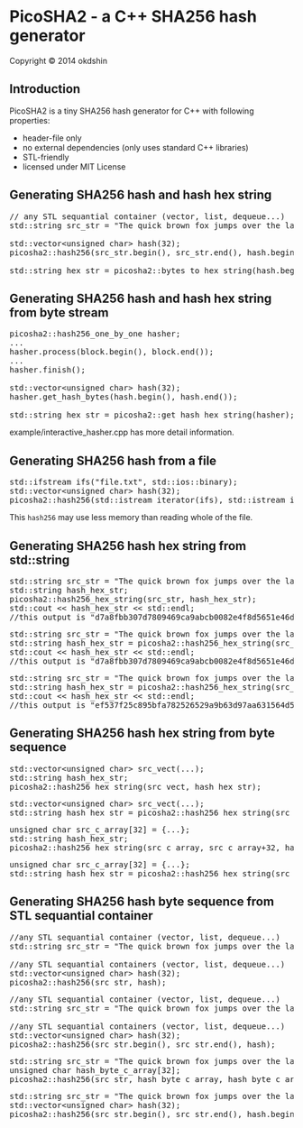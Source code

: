 # PicoSHA2 - a C++ SHA256 hash generator

Copyright &copy; 2014 okdshin

## Introduction

PicoSHA2 is a tiny SHA256 hash generator for C++ with following properties:

- header-file only
- no external dependencies (only uses standard C++ libraries)
- STL-friendly
- licensed under MIT License

## Generating SHA256 hash and hash hex string

<pre>
// any STL sequantial container (vector, list, dequeue...)
std::string src_str = "The quick brown fox jumps over the lazy dog";

std::vector&lt;unsigned char&gt; hash(32);
picosha2::hash256(src_str.begin(), src_str.end(), hash.begin(), hash.end());

std::string hex_str = picosha2::bytes_to_hex_string(hash.begin(), hash.end());
</pre>

## Generating SHA256 hash and hash hex string from byte stream

<pre>
picosha2::hash256_one_by_one hasher;
...
hasher.process(block.begin(), block.end());
...
hasher.finish();

std::vector&lt;unsigned char&gt; hash(32);
hasher.get_hash_bytes(hash.begin(), hash.end());

std::string hex_str = picosha2::get_hash_hex_string(hasher);
</pre>

example/interactive_hasher.cpp has more detail information.

## Generating SHA256 hash from a file

<pre>
std::ifstream ifs("file.txt", std::ios::binary);
std::vector&lt;unsigned char&gt; hash(32);
picosha2::hash256(std::istream_iterator<char>(ifs), std::istream_iterator<char>(), hash.begin(), hash.end());
</pre>

This `hash256` may use less memory than reading whole of the file.

## Generating SHA256 hash hex string from std::string

<pre>
std::string src_str = "The quick brown fox jumps over the lazy dog";
std::string hash_hex_str;
picosha2::hash256_hex_string(src_str, hash_hex_str);
std::cout &lt;&lt; hash_hex_str &lt;&lt; std::endl;
//this output is "d7a8fbb307d7809469ca9abcb0082e4f8d5651e46d3cdb762d02d0bf37c9e592"
</pre>

<pre>
std::string src_str = "The quick brown fox jumps over the lazy dog";
std::string hash_hex_str = picosha2::hash256_hex_string(src_str);
std::cout &lt;&lt; hash_hex_str &lt;&lt; std::endl;
//this output is "d7a8fbb307d7809469ca9abcb0082e4f8d5651e46d3cdb762d02d0bf37c9e592"
</pre>

<pre>
std::string src_str = "The quick brown fox jumps over the lazy dog.";//add '.'
std::string hash_hex_str = picosha2::hash256_hex_string(src_str.begin(), src_str.end());
std::cout &lt;&lt; hash_hex_str &lt;&lt; std::endl;
//this output is "ef537f25c895bfa782526529a9b63d97aa631564d5d789c2b765448c8635fb6c"
</pre>


## Generating SHA256 hash hex string from byte sequence

<pre>
std::vector&lt;unsigned char&gt; src_vect(...);
std::string hash_hex_str;
picosha2::hash256_hex_string(src_vect, hash_hex_str);
</pre>

<pre>
std::vector&lt;unsigned char&gt; src_vect(...);
std::string hash_hex_str = picosha2::hash256_hex_string(src_vect);
</pre>

<pre>
unsigned char src_c_array[32] = {...};
std::string hash_hex_str;
picosha2::hash256_hex_string(src_c_array, src_c_array+32, hash_hex_str);
</pre>

<pre>
unsigned char src_c_array[32] = {...};
std::string hash_hex_str = picosha2::hash256_hex_string(src_c_array, src_c_array+32);
</pre>


## Generating SHA256 hash byte sequence from STL sequantial container

<pre>
//any STL sequantial container (vector, list, dequeue...)
std::string src_str = "The quick brown fox jumps over the lazy dog";

//any STL sequantial containers (vector, list, dequeue...)
std::vector&lt;unsigned char&gt; hash(32); 
picosha2::hash256(src_str, hash);
</pre>

<pre>
//any STL sequantial container (vector, list, dequeue...)
std::string src_str = "The quick brown fox jumps over the lazy dog";

//any STL sequantial containers (vector, list, dequeue...)
std::vector&lt;unsigned char&gt; hash(32);
picosha2::hash256(src_str.begin(), src_str.end(), hash);
</pre>

<pre>
std::string src_str = "The quick brown fox jumps over the lazy dog";
unsigned char hash_byte_c_array[32]; 
picosha2::hash256(src_str, hash_byte_c_array, hash_byte_c_array+32);
</pre>

<pre>
std::string src_str = "The quick brown fox jumps over the lazy dog";
std::vector&lt;unsigned char&gt; hash(32);
picosha2::hash256(src_str.begin(), src_str.end(), hash.begin(), hash.end());
</pre>
